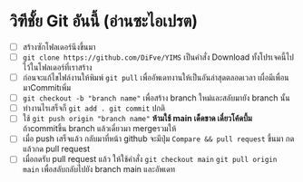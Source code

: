 # วิฑีชั้ย Git อันนี้ (อ่านซะไอเปรต)
- [ ] สร้างซักโฟลเดอร์นึงขึ้นมา
- [ ] ``` git clone https://github.com/DiFve/YIMS ``` เป็นคำสั่ง Download ทั้งโปรเจคนี้ไปไว้ในโฟลเดอร์ที่เราสร้าง 
- [ ] ก่อนจะแก้ไขไฟล์งานให้พิมพ์ ``` git pull ``` เพื่ออัพเดทงานให้เป็นอันล่าสุดตลอดเวลา เผื่อมีเพื่อนมาCommitเพิ่ม
- [ ] ``` git checkout -b "branch name" ``` เพื่อสร้าง branch ใหม่และสลับมายัง branch นั้น
- [ ] ทำงานไรเสร็จก็ ``` git add . git commit ```  ปกติ
- [ ] ใช้ ``` git push origin "branch name" ``` **ห้ามใช้ main เด็ดขาด เดี๋ยวโค้ดบึ้ม** ถ้าcommitขึ้น branch แล้วเดี๋ยวมา mergeรวมให้
- [ ] เมื่อ push เสร็จแล้ว กลับมาที่หน้า github จะมีปุ่ม ```Compare && pull request``` ขึ้นมา กด แล้วกด pull request 
- [ ] เมื่อกดรับ pull request แล้ว ให้ใช้คำสั่ง ```git checkout main```  ```git pull origin main``` เพื่อสลับกลับไปยัง branch main และอัพเดท
